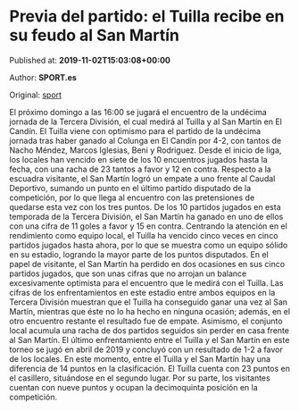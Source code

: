
# Previa del partido: el Tuilla recibe en su feudo al San Martín

Published at: **2019-11-02T15:03:08+00:00**

Author: **SPORT.es**

Original: [sport](https://www.sport.es/es/noticias/tercera-division/previa-del-partido-el-tuilla-recibe-en-su-feudo-al-san-martin-7711604)

El próximo domingo a las 16:00 se jugará el encuentro de la undécima jornada de la Tercera División, el cual medirá al Tuilla y al San Martín en El Candín.
El Tuilla viene con optimismo para el partido de la undécima jornada tras haber ganado al Colunga en El Candín por 4-2, con tantos de Nacho Méndez, Marcos Iglesias, Beni y Rodriguez. Desde el inicio de liga, los locales han vencido en siete de los 10 encuentros jugados hasta la fecha, con una racha de 23 tantos a favor y 12 en contra.
Respecto a la escuadra visitante, el San Martín logró un empate a uno frente al Caudal Deportivo, sumando un punto en el último partido disputado de la competición, por lo que llega al encuentro con las pretensiones de quedarse esta vez con los tres puntos. De los 10 partidos jugados en esta temporada de la Tercera División, el San Martín ha ganado en uno de ellos con una cifra de 11 goles a favor y 15 en contra.
Centrando la atención en el rendimiento como equipo local, el Tuilla ha vencido cinco veces en cinco partidos jugados hasta ahora, por lo que se muestra como un equipo sólido en su estadio, logrando la mayor parte de los puntos disputados. En el papel de visitante, el San Martín ha perdido en dos ocasiones en sus cinco partidos jugados, que son unas cifras que no arrojan un balance excesivamente optimista para el encuentro que le medirá con el Tuilla.
Las cifras de los enfrentamientos en este estadio entre ambos equipos en la Tercera División muestran que el Tuilla ha conseguido ganar una vez al San Martín, mientras que éste no lo ha hecho en ninguna ocasión; además, en el otro encuentro restante el resultado fue de empate. Asimismo, el conjunto local acumula una racha de dos partidos seguidos sin perder en casa frente al San Martín. El último enfrentamiento entre el Tuilla y el San Martín en este torneo se jugó en abril de 2019 y concluyó con un resultado de 1-2 a favor de los locales.
En este momento, entre el Tuilla y el San Martín hay una diferencia de 14 puntos en la clasificación. El Tuilla cuenta con 23 puntos en el casillero, situándose en el segundo lugar. Por su parte, los visitantes cuentan con nueve puntos y ocupan la decimoquinta posición en la competición.
